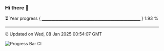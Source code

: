 ### Hi there 👋

⏳ Year progress { ▁▁▁▁▁▁▁▁▁▁▁▁▁▁▁▁▁▁▁▁▁▁▁▁▁▁▁▁▁▁ } 1.93 %

---

⏰ Updated on Wed, 08 Jan 2025 00:54:07 GMT

![Progress Bar CI](https://github.com/code-lakshay/GitHub-Actions-Demo/workflows/Progress%20Bar%20CI/badge.svg)
